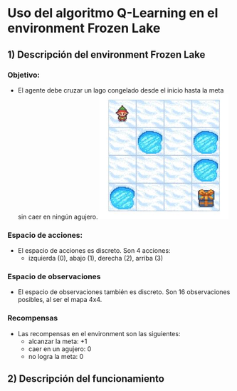 # Uso del algoritmo Q-Learning en el environment Frozen Lake

## 1) Descripción del environment Frozen Lake
### **Objetivo**:
* El agente debe cruzar un lago congelado desde el inicio hasta la meta sin caer en ningún agujero.
![Environment](https://github.com/DianaMLlamocaZ/REINFORCEMENT_LEARNING/blob/main/Q-LEARNING/RL-FROZEN_LAKE/IMAGENES/Imagen1.JPG)

### **Espacio de acciones**:
* El espacio de acciones es discreto. Son 4 acciones:
  - izquierda (0), abajo (1), derecha (2), arriba (3) 

### **Espacio de observaciones**
* El espacio de observaciones también es discreto. Son 16 observaciones posibles, al ser el mapa 4x4.

### **Recompensas**
* Las recompensas en el environment son las siguientes:
  - alcanzar la meta: +1
  - caer en un agujero: 0
  - no logra la meta: 0
 
## 2) Descripción del funcionamiento
